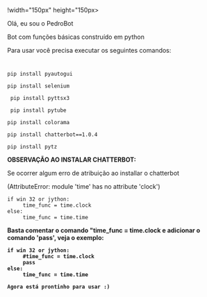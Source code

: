 
!width="150px" height="150px>

<div>Olá, eu sou o PedroBot </div>

Bot com funções básicas construído em python

<div>
Para usar você precisa executar os seguintes comandos: 

</div>

 # #
  ```
  pip install pyautogui
  ```
  ```
  pip install selenium
 ```
 ```
  pip install pyttsx3
 ```
 ```
  pip install pytube
  ```
  ```
  pip install colorama 
  ```
  ```
  pip install chatterbot==1.0.4
  ```
  ```
  pip install pytz
  ```
 
 **OBSERVAÇÃO AO INSTALAR CHATTERBOT:**
 <p>
  
  Se ocorrer algum erro de atribuição ao installar o chatterbot <p> (AttributeError: module 'time' has no attribute 'clock') <p>
   
 
   ```
   if win 32 or jython:
        time_func = time.clock
   else: 
        time_func = time.time
   ```
  <b> 
    Basta comentar o comando "time_func = time.clock e adicionar o comando 'pass', veja o exemplo: 
    
   ```
   if win 32 or jython:
        #time_func = time.clock
        pass
   else: 
        time_func = time.time
   ```
  
</p>
    
    Agora está prontinho para usar :)
